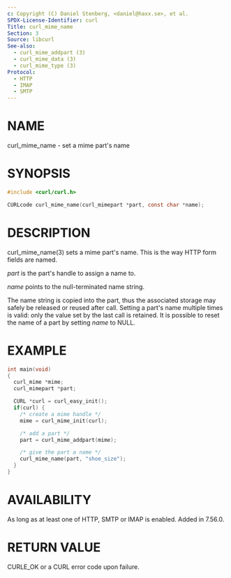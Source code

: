 ```yaml
---
c: Copyright (C) Daniel Stenberg, <daniel@haxx.se>, et al.
SPDX-License-Identifier: curl
Title: curl_mime_name
Section: 3
Source: libcurl
See-also:
  - curl_mime_addpart (3)
  - curl_mime_data (3)
  - curl_mime_type (3)
Protocol:
  - HTTP
  - IMAP
  - SMTP
---
```


# NAME

curl_mime_name - set a mime part's name

# SYNOPSIS

~~~c
#include <curl/curl.h>

CURLcode curl_mime_name(curl_mimepart *part, const char *name);
~~~

# DESCRIPTION

curl_mime_name(3) sets a mime part's name. This is the way HTTP form
fields are named.

*part* is the part's handle to assign a name to.

*name* points to the null-terminated name string.

The name string is copied into the part, thus the associated storage may
safely be released or reused after call. Setting a part's name multiple times
is valid: only the value set by the last call is retained. It is possible to
reset the name of a part by setting *name* to NULL.

# EXAMPLE

~~~c
int main(void)
{
  curl_mime *mime;
  curl_mimepart *part;

  CURL *curl = curl_easy_init();
  if(curl) {
    /* create a mime handle */
    mime = curl_mime_init(curl);

    /* add a part */
    part = curl_mime_addpart(mime);

    /* give the part a name */
    curl_mime_name(part, "shoe_size");
  }
}
~~~

# AVAILABILITY

As long as at least one of HTTP, SMTP or IMAP is enabled. Added in 7.56.0.

# RETURN VALUE

CURLE_OK or a CURL error code upon failure.
